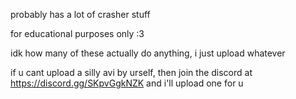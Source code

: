 probably has a lot of crasher stuff

for educational purposes only :3

idk how many of these actually do anything, i just upload whatever

if u cant upload a silly avi by urself, then join the discord at https://discord.gg/SKpvGgkNZK and i'll upload one for u

